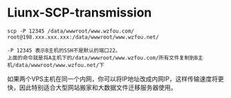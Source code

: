 # Liunx-SCP-transmission
```
scp -P 12345 /data/wwwroot/www.wzfou.com/ root@198.xxx.xxx.xxx:/data/wwwroot/www.wzfou.net/
```
```
-P 12345 表示B主机的SSH不是默认的端口22。
上面的命令就是将A主机下的/data/wwwroot/www.wzfou.com/所有文件复制到B主机/data/wwwroot/www.wzfou.net/下
```
如果两个VPS主机在同一个内网，你可以将IP地址改成内网IP，这样传输速度将更快，因此特别适合大型网站搬家和大数据文件迁移服务器使用。

